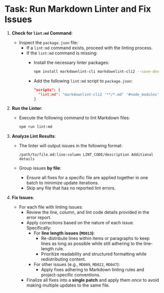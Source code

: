 # Task: Run Markdown Linter and Fix Issues

1. **Check for `lint:md` Command**:
   - Inspect the `package.json` file:
     - If a `lint:md` command exists, proceed with the linting process.
     - If the `lint:md` command is missing:
       - Install the necessary linter packages:

         ```bash
         npm install markdownlint-cli markdownlint-cli2 --save-dev
         ```

       - Add the following `lint:md` script to `package.json`:

         ```json
         "scripts": {
           "lint:md": "markdownlint-cli2 '**/*.md' '#node_modules' --fix"
         }
         ```

2. **Run the Linter**:
   - Execute the following command to lint Markdown files:

     ```bash
     npm run lint:md
     ```

3. **Analyze Lint Results**:
   - The linter will output issues in the following format:

     ```
     /path/to/file.md:line:column LINT_CODE/description Additional details
     ```

   - Group issues **by file**:
     - Ensure all fixes for a specific file are applied together in one batch to minimize update iterations.
     - Skip any file that has no reported lint errors.

4. **Fix Issues**:
   - For each file with linting issues:
     - Review the line, column, and lint code details provided in the error report.
     - Apply corrections based on the nature of each issue. Specifically:
       - For **line length issues (`MD013`)**:
         - Re-distribute lines within items or paragraphs to keep lines as long as possible while still adhering to the line-length rule.
         - Prioritize readability and structured formatting while redistributing content.
       - For other issues (e.g., `MD009`, `MD022`, `MD047`):
         - Apply fixes adhering to Markdown linting rules and project-specific conventions.
     - Finalize all fixes into a **single patch** and apply them *once* to avoid making multiple updates to the same file.
